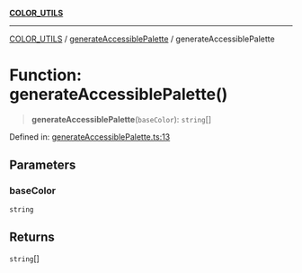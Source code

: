 [**COLOR_UTILS**](../../README.md)

***

[COLOR_UTILS](../../README.md) / [generateAccessiblePalette](../README.md) / generateAccessiblePalette

# Function: generateAccessiblePalette()

> **generateAccessiblePalette**(`baseColor`): `string`[]

Defined in: [generateAccessiblePalette.ts:13](https://github.com/dailker/everyutil-js/blob/7799f3f003cb23f425be3f1c83c38483e2648188/src/color/generateAccessiblePalette.ts#L13)

## Parameters

### baseColor

`string`

## Returns

`string`[]
